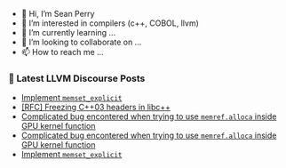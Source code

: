 - 👋 Hi, I’m Sean Perry
- 👀 I’m interested in compilers (c++, COBOL, llvm)
- 🌱 I’m currently learning ...
- 💞️ I’m looking to collaborate on ...
- 📫 How to reach me ...

<!---
s66perry/s66perry is a ✨ special ✨ repository because its `README.md` (this file) appears on your GitHub profile.
You can click the Preview link to take a look at your changes.
--->
### 📕 Latest LLVM Discourse Posts

<!-- DISCOURSE-LLVM:START -->
- [Implement `memset_explicit`](https://discourse.llvm.org/t/implement-memset-explicit/77312#post_7)
- [[RFC] Freezing C++03 headers in libc++](https://discourse.llvm.org/t/rfc-freezing-c-03-headers-in-libc/77319#post_8)
- [Complicated bug encontered when trying to use `memref.alloca` inside GPU kernel function](https://discourse.llvm.org/t/complicated-bug-encontered-when-trying-to-use-memref-alloca-inside-gpu-kernel-function/77278#post_4)
- [Complicated bug encontered when trying to use `memref.alloca` inside GPU kernel function](https://discourse.llvm.org/t/complicated-bug-encontered-when-trying-to-use-memref-alloca-inside-gpu-kernel-function/77278#post_3)
- [Implement `memset_explicit`](https://discourse.llvm.org/t/implement-memset-explicit/77312#post_6)
<!-- DISCOURSE-LLVM:END -->
